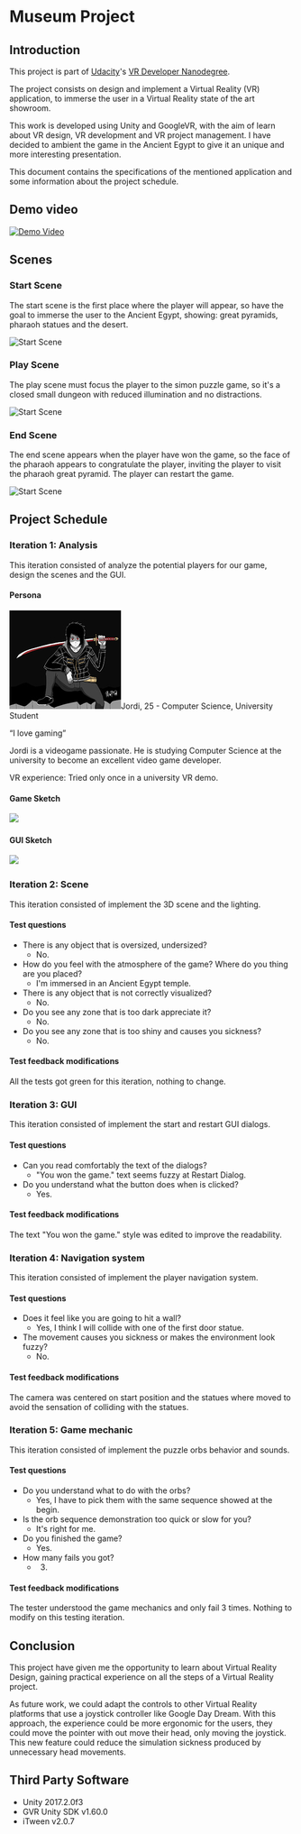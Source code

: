 # Museum Project

## Introduction

This project is part of [Udacity](https://www.udacity.com "Udacity - Be in demand")'s [VR Developer Nanodegree](https://www.udacity.com/course/vr-developer-nanodegree--nd017).

The project consists on design and implement a Virtual Reality (VR) application, to immerse the user in a Virtual Reality state of the art showroom.

This work is developed using Unity and GoogleVR, with the aim of learn about VR design, VR development and VR project management. I have decided to ambient the game in the Ancient Egypt to give it an unique and more interesting presentation.


This document contains the specifications of the mentioned application and some information about the project schedule.


## Demo video

[![Demo Video](https://img.youtube.com/vi/hgUytoiGTPs/0.jpg)](https://youtu.be/hgUytoiGTPs)

## Scenes

### Start Scene

The start scene is the first place where the player will appear, so have the goal to immerse the user to the Ancient Egypt, showing: great pyramids, pharaoh statues and the desert.

![Start Scene](Documentation/Scene1.png)

### Play Scene

The play scene must focus the player to the simon puzzle game, so it's a closed small dungeon with reduced illumination and no distractions.

![Start Scene](Documentation/Scene2.png)

### End Scene

The end scene appears when the player have won the game, so the face of the pharaoh appears to congratulate the player, inviting the player to visit the pharaoh great pyramid. The player can restart the game.

![Start Scene](Documentation/Scene3.png)

## Project Schedule

### Iteration 1: Analysis

This iteration consisted of analyze the potential players for our game, design the scenes and the GUI.

#### Persona

![](Documentation/persona.jpg)Jordi, 25 - Computer Science, University Student

“I love gaming”

Jordi is a videogame passionate. He is studying Computer Science at the university to become an excellent video game developer.

VR experience: Tried only once in a university VR demo.

#### Game Sketch

![](Documentation/Game_Sketch.jpg)

#### GUI Sketch

![](Documentation/GUI_Sketch.jpg)

### Iteration 2: Scene

This iteration consisted of implement the 3D scene and the lighting.

#### Test questions

- There is any object that is oversized, undersized?
  - No.
- How do you feel with the atmosphere of the game? Where do you thing are you placed?
  - I'm immersed in an Ancient Egypt temple.
- There is any object that is not correctly visualized?
  - No.
- Do you see any zone that is too dark appreciate it?
  - No.
- Do you see any zone that is too shiny and causes you sickness?
  - No.

#### Test feedback modifications

All the tests got green for this iteration, nothing to change.

### Iteration 3: GUI

This iteration consisted of implement the start and restart GUI dialogs.

#### Test questions

- Can you read comfortably the text of the dialogs?
  - "You won the game." text seems fuzzy at Restart Dialog.
- Do you understand what the button does when is clicked?
  - Yes.

#### Test feedback modifications

The text "You won the game." style was edited to improve the readability.

### Iteration 4: Navigation system

This iteration consisted of implement the player navigation system.

#### Test questions

- Does it feel like you are going to hit a wall?
  - Yes, I think I will collide with one of the first door statue.
- The movement causes you sickness or makes the environment look fuzzy?
  - No.

#### Test feedback modifications

The camera was centered on start position and the statues where moved to avoid the sensation of colliding with the statues.

### Iteration 5: Game mechanic

This iteration consisted of implement the puzzle orbs behavior and sounds.

#### Test questions

- Do you understand what to do with the orbs?
  - Yes, I have to pick them with the same sequence showed at the begin.
- Is the orb sequence demonstration too quick or slow for you?
  - It's right for me.
- Do you finished the game?
  - Yes.
- How many fails you got?
  - 3.

#### Test feedback modifications

The tester understood the game mechanics and only fail 3 times. Nothing to modify on this testing iteration.

## Conclusion

This project have given me the opportunity to learn about Virtual Reality Design, gaining practical experience on all the steps of a Virtual Reality project.

As future work, we could adapt the controls to other Virtual Reality platforms that use a joystick controller like Google Day Dream. With this approach, the experience could be more ergonomic for the users, they could move the pointer with out move their head, only moving the joystick. This new feature could reduce the simulation sickness produced by unnecessary head movements.

## Third Party Software

- Unity 2017.2.0f3
- GVR Unity SDK v1.60.0
- iTween v2.0.7